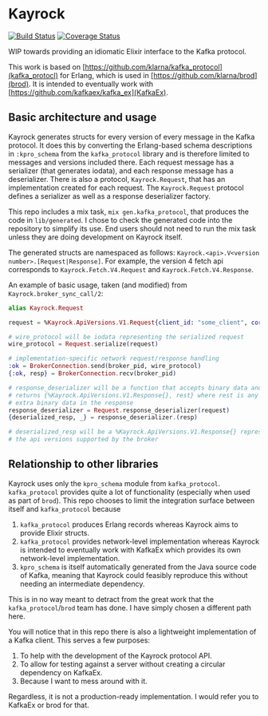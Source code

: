 # Kayrock

[![Build Status](https://travis-ci.org/dantswain/kayrock.svg?branch=master)](https://travis-ci.org/dantswain/kayrock)
[![Coverage Status](https://coveralls.io/repos/github/dantswain/kayrock/badge.svg?branch=master)](https://coveralls.io/github/dantswain/kayrock?branch=master)


WIP towards providing an idiomatic Elixir interface to the Kafka protocol.

This work is based on [https://github.com/klarna/kafka_protocol](kafka_protocl)
for Erlang, which is used in [https://github.com/klarna/brod](brod).  It is
intended to eventually work with [https://github.com/kafkaex/kafka_ex](KafkaEx).

## Basic architecture and usage

Kayrock generates structs for every version of every message in the Kafka
protocol.  It does this by converting the Erlang-based schema descriptions in
`:kpro_schema` from the `kafka_protocol` library and is therefore limited to
messages and versions included there.  Each request message has a serializer
(that generates iodata), and each response message has a deserializer. There is
also a protocol, `Kayrock.Request`, that has an implementation created for each
request.  The `Kayrock.Request` protocol defines a serializer as well as a
response deserializer factory.

This repo includes a mix task, `mix gen.kafka_protocol`, that produces the code
in `lib/generated`.  I chose to check the generated code into the repository to
simplify its use.  End users should not need to run the mix task unless they are
doing development on Kayrock itself.

The generated structs are namespaced as follows: `Kayrock.<api>.V<version
number>.[Request|Response]`.  For example, the version 4 fetch api corresponds
to `Kayrock.Fetch.V4.Request` and `Kayrock.Fetch.V4.Response`.

An example of basic usage, taken (and modified) from
`Kayrock.broker_sync_call/2`:

```elixir
alias Kayrock.Request

request = %Kayrock.ApiVersions.V1.Request{client_id: "some_client", correlation_id: 0}

# wire_protocol will be iodata representing the serialized request
wire_protocol = Request.serialize(request)

# implementation-specific network request/response handling
:ok = BrokerConnection.send(broker_pid, wire_protocol)
{:ok, resp} = BrokerConnection.recv(broker_pid)

# response_deserializer will be a function that accepts binary data and
# returns {%Kayrock.ApiVersions.V1.Response{}, rest} where rest is any
# extra binary data in the response
response_deserializer = Request.response_deserializer(request)
{deserialized_resp, _} = response_deserializer.(resp)

# deserialized_resp will be a %Kayrock.ApiVersions.V1.Response{} representing
# the api versions supported by the broker
```

## Relationship to other libraries

Kayrock uses only the `kpro_schema` module from `kafka_protocol`.
`kafka_protocol` provides quite a lot of functionality (especially when used as
part of `brod`).  This repo chooses to limit the integration surface between
itself and `kafka_protocol` because

1. `kafka_protocol` produces Erlang records whereas Kayrock aims to provide
   Elixir structs.
2. `kafka_protocol` provides network-level implementation whereas Kayrock is
   intended to eventually work with KafkaEx which provides its own network-level
   implementation.
3. `kpro_schema` is itself automatically generated from the Java source code of
   Kafka, meaning that Kayrock could feasibly reproduce this without needing an
   intermediate dependency.

This is in no way meant to detract from the great work that the
`kafka_protocol`/`brod` team has done.  I have simply chosen a different path
here.

You will notice that in this repo there is also a lightweight implementation of
a Kafka client.  This serves a few purposes:

1. To help with the development of the Kayrock protocol API.
2. To allow for testing against a server without creating a circular dependency
   on KafkaEx.
3. Because I want to mess around with it.

Regardless, it is not a production-ready implementation. I would refer you to
KafkaEx or brod for that.